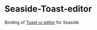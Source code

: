 # Seaside-Toast-editor
Binding of  [Toast-ui editor](https://github.com/nhn/tui.editor) for Seaside
